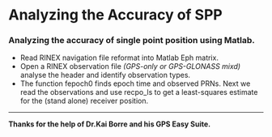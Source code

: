 # Analyzing the Accuracy of SPP
### Analyzing the accuracy of single point position using Matlab.
* Read RINEX navigation file reformat into Matlab Eph matrix.
* Open a RINEX observation file *(GPS-only or GPS-GLONASS mixd)* analyse the header and identify observation types.
* The function fepoch0 finds epoch time and observed PRNs. Next we read the observations and use recpo_ls to get a least-squares estimate   for the (stand alone) receiver position.

***
**Thanks for the help of Dr.Kai Borre and his GPS Easy Suite.**
